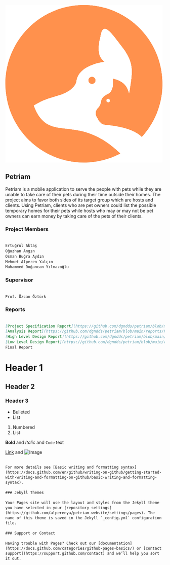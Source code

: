 ![](https://github.com/alperenya/petriam-website/blob/gh-pages/logo.png)

## Petriam

Petriam is a mobile application to serve the people with pets while they
are unable to take care of their pets during their time outside their homes. The
project aims to favor both sides of its target group which are hosts and clients.
Using Petriam, clients who are pet owners could list the possible temporary
homes for their pets while hosts who may or may not be pet owners can earn
money by taking care of the pets of their clients.

### Project Members

```markdown

Ertuğrul Aktaş
Oğuzhan Angın
Osman Buğra Aydın
Mehmet Alperen Yalçın
Muhammed Doğancan Yılmazoğlu

```

### Supervisor

```markdown

Prof. Özcan Öztürk

```

### Reports

```markdown

[Project Specification Report](https://github.com/dgndds/petriam/blob/main/reports/Project%20Specification%20Report.pdf)
[Analysis Report](https://github.com/dgndds/petriam/blob/main/reports/Petriam_Analysis_report.pdf)
[High Level Design Report](https://github.com/dgndds/petriam/blob/main/reports/Petriam%20High%20Level%20Design%20Report.pdf)
[Low Level Design Report](https://github.com/dgndds/petriam/blob/main/reports/Petriam%20Low-Level%20Design%20Report.pdf)
Final Report

```

# Header 1
## Header 2
### Header 3

- Bulleted
- List

1. Numbered
2. List

**Bold** and _Italic_ and `Code` text

[Link](url) and ![Image](src)
```

For more details see [Basic writing and formatting syntax](https://docs.github.com/en/github/writing-on-github/getting-started-with-writing-and-formatting-on-github/basic-writing-and-formatting-syntax).

### Jekyll Themes

Your Pages site will use the layout and styles from the Jekyll theme you have selected in your [repository settings](https://github.com/alperenya/petriam-website/settings/pages). The name of this theme is saved in the Jekyll `_config.yml` configuration file.

### Support or Contact

Having trouble with Pages? Check out our [documentation](https://docs.github.com/categories/github-pages-basics/) or [contact support](https://support.github.com/contact) and we’ll help you sort it out.
